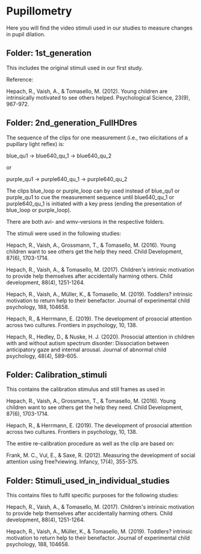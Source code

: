 # Pupillometry

Here you will find the video stimuli used in our studies to measure changes in pupil dilation.

## Folder: 1st_generation

This includes the original stimuli used in our first study.

Reference:

Hepach, R., Vaish, A., & Tomasello, M. (2012). Young children are intrinsically motivated to see others helped. Psychological Science, 23(9), 967-972.

## Folder: 2nd_generation_FullHDres

The sequence of the clips for one measurement (i.e., two elicitations of a pupillary light reflex) is:

blue_qu1 -> blue640_qu_1 -> blue640_qu_2

or

purple_qu1 -> purple640_qu_1 -> purple640_qu_2

The clips blue_loop or purple_loop can by used instead of blue_qu1 or purple_qu1 to cue the measurement sequence until blue640_qu_1 or purple640_qu_1 is initiated with a key press (ending the presentation of blue_loop or purple_loop).

There are both avi- and wmv-versions in the respective folders.

The stimuli were used in the following studies:

Hepach, R., Vaish, A., Grossmann, T., & Tomasello, M. (2016). Young children want to see others get the help they need. Child Development, 87(6), 1703-1714.

Hepach, R., Vaish, A., & Tomasello, M. (2017). Children's intrinsic motivation to provide help themselves after accidentally harming others. Child development, 88(4), 1251-1264.

Hepach, R., Vaish, A., Müller, K., & Tomasello, M. (2019). Toddlers? intrinsic motivation to return help to their benefactor. Journal of experimental child psychology, 188, 104658.

Hepach, R., & Herrmann, E. (2019). The development of prosocial attention across two cultures. Frontiers in psychology, 10, 138.

Hepach, R., Hedley, D., & Nuske, H. J. (2020). Prosocial attention in children with and without autism spectrum disorder: Dissociation between anticipatory gaze and internal arousal. Journal of abnormal child psychology, 48(4), 589-605.

## Folder: Calibration_stimuli

This contains the calibration stimulus and still frames as used in 

Hepach, R., Vaish, A., Grossmann, T., & Tomasello, M. (2016). Young children want to see others get the help they need. Child Development, 87(6), 1703-1714.

Hepach, R., & Herrmann, E. (2019). The development of prosocial attention across two cultures. Frontiers in psychology, 10, 138.

The entire re-calibration procedure as well as the clip are based on:

Frank, M. C., Vul, E., & Saxe, R. (2012). Measuring the development of social attention using free?viewing. Infancy, 17(4), 355-375.

## Folder: Stimuli_used_in_individual_studies

This contains files to fulfil specific purposes for the following studies:

Hepach, R., Vaish, A., & Tomasello, M. (2017). Children's intrinsic motivation to provide help themselves after accidentally harming others. Child development, 88(4), 1251-1264.

Hepach, R., Vaish, A., Müller, K., & Tomasello, M. (2019). Toddlers? intrinsic motivation to return help to their benefactor. Journal of experimental child psychology, 188, 104658.
